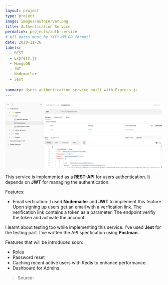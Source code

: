 ```yaml
---
layout: project
type: project
image: images/authserver.png
title: Authentication Service
permalink: projects/auth-service
# All dates must be YYYY-MM-DD format!
date: 2020-11-26
labels:
  - REST
  - Express.js
  - MongoDB
  - JWT
  - Nodemailer
  - Jest

summary: Users authentication service built with Express.js
---
```


<img src="../images/authserver.png" class='ui image'>

This service is implemented as a **REST-API** for users authentication. It depends on **JWT** for managing the authentication.

Features:
- Email verfication:
    I used **Nodemailer** and **JWT** to implement this feature. Upon signing up users get an email with a verfication link. The verification link contains a token as a parameter. The endpoint verifiy the token and activate the account.

I learnt about testing too while implementing this service. I've used **Jest** for the testing part.
I've written the API specfication using **Postman**.

Features that will be introduced soon:
- Roles
- Password reset
- Caching recent active users with Redis to enhance performance.
- Dashboard for Admins.

> Source: <a href="https://github.com/3omer/authServer"><i class="large github icon"></i></a>
